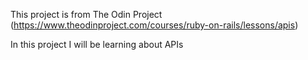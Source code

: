 This project is from The Odin Project (https://www.theodinproject.com/courses/ruby-on-rails/lessons/apis)

In this project I will be learning about APIs